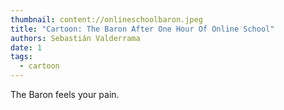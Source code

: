 ```yaml
---
thumbnail: content://onlineschoolbaron.jpeg
title: "Cartoon: The Baron After One Hour Of Online School"
authors: Sebastián Valderrama
date: 1
tags:
  - cartoon
---
```


The Baron feels your pain.